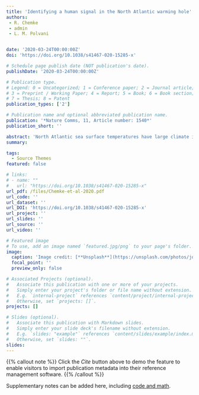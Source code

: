 ```yaml
---
title: 'Identifying a human signal in the North Atlantic warming hole'
authors:
 - R. Chemke 
 - admin
 - L. M. Polvani


date: '2020-03-24T00:00:00Z'
doi: 'https://doi.org/10.1038/s41467-020-15285-x'

# Schedule page publish date (NOT publication's date).
publishDate: '2020-03-24T00:00:00Z'

# Publication type.
# Legend: 0 = Uncategorized; 1 = Conference paper; 2 = Journal article;
# 3 = Preprint / Working Paper; 4 = Report; 5 = Book; 6 = Book section;
# 7 = Thesis; 8 = Patent
publication_types: ['2']

# Publication name and optional abbreviated publication name.
publication: '*Nature Comms, 11, Article number: 1540*'
publication_short: ''

abstract: 'North Atlantic sea surface temperatures have large climate impacts affecting the weather of the Northern Hemisphere. In addition to a substantial warming over much of the North Atlantic, caused by increasing greenhouse gases over the 21st century, climate projections show a surprising region of considerable future cooling at midlatitudes, referred to as the North Atlantic warming hole. A similar pattern of surface temperature trends has been observed in recent decades, but it remains unclear whether this pattern is of anthropogenic origin or a simple manifestation of internal climate variability. Here, analyzing state-of-the-art climate models and observations, we show that the recent North Atlantic warming hole is of anthropogenic origin. Our analysis reveals that the anthropogenic signal has only recently emerged from the internal climate variability, and can be attributed to greenhouse gas emissions. We further show that a declining northward oceanic heat flux in recent decades, which is linked to this surface temperature pattern, is also of anthropogenic origin.'
summary: 

tags:
  - Source Themes
featured: false

# links:
# - name: ""
#   url: "https://doi.org/10.1038/s41467-020-15285-x"
url_pdf: /files/Chemke-et-al-2020.pdf
url_code: ''
url_dataset: ''
url_DOI: 'https://doi.org/10.1038/s41467-020-15285-x'
url_project: ''
url_slides: ''
url_source: ''
url_video: ''

# Featured image
# To use, add an image named `featured.jpg/png` to your page's folder.
image:
  caption: 'Image credit: [**Unsplash**](https://unsplash.com/photos/jdD8gXaTZsc)'
  focal_point: ''
  preview_only: false

# Associated Projects (optional).
#   Associate this publication with one or more of your projects.
#   Simply enter your project's folder or file name without extension.
#   E.g. `internal-project` references `content/project/internal-project/index.md`.
#   Otherwise, set `projects: []`.
projects: []

# Slides (optional).
#   Associate this publication with Markdown slides.
#   Simply enter your slide deck's filename without extension.
#   E.g. `slides: "example"` references `content/slides/example/index.md`.
#   Otherwise, set `slides: ""`.
slides:
---
```


{{% callout note %}}
Click the _Cite_ button above to demo the feature to enable visitors to import publication metadata into their reference management software.
{{% /callout %}}

Supplementary notes can be added here, including [code and math](https://wowchemy.com/docs/content/writing-markdown-latex/).

